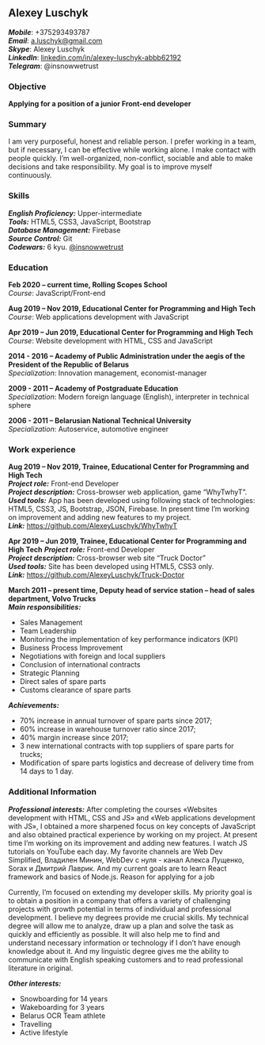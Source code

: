 ## Alexey Luschyk
	
**_Mobile_**:  +375293493787  
**_Email_**: a.luschyk@gmail.com  
**_Skype_**: Alexey Luschyk  
**_LinkedIn_**: [linkedin.com/in/alexey-luschyk-abbb62192](linkedin.com/in/alexey-luschyk-abbb62192)  
**_Telegram_**: @insnowwetrust	

### Objective

**Applying for a position of a junior Front-end developer**

### Summary
	
I am very purposeful, honest and reliable person. I prefer working in a team, but if necessary, I can be effective while working alone. I make contact with people quickly. I’m well-organized, non-conflict, sociable and able to make decisions and take responsibility. My goal is to improve myself continuously.

### Skills

**_English Proficiency:_** Upper-intermediate  
**_Tools:_** HTML5, CSS3, JavaScript, Bootstrap  
**_Database Management:_** Firebase  
**_Source Control:_** Git  
**_Codewars:_** 6 kyu. [@insnowwetrust](https://www.codewars.com/users/insnowwetrust)
      
### Education

**Feb 2020 – current time, Rolling Scopes School**  
_Course_: JavaScript/Front-end

**Aug 2019 – Nov 2019, Educational Center for Programming and High Tech**  
_Course_: Web applications development with JavaScript

**Apr 2019 – Jun 2019, Educational Center for Programming and High Tech**  
_Course_: Website development with HTML, CSS and JavaScript

**2014 - 2016 – Academy of Public Administration under the aegis of the President of the Republic of Belarus**  
_Specialization_: Innovation management, economist-manager

**2009 - 2011 – Academy of Postgraduate Education**  
_Specialization_: Modern foreign language (English), interpreter in technical sphere

**2006 - 2011 – Belarusian National Technical University**  
_Specialization_: Autoservice, automotive engineer

### Work experience

**Aug 2019 – Nov 2019, Trainee, Educational Center for Programming and High Tech**  
**_Project role:_** Front-end Developer  
**_Project description:_** Cross-browser web application, game “WhyTwhyT”.  
**_Used tools:_** App has been developed using following stack of technologies:
HTML5, CSS3, JS, Bootstrap, JSON, Firebase. In present time I’m working on improvement and adding new features to my project.  
**_Link:_** https://github.com/AlexeyLuschyk/WhyTwhyT

**Apr 2019 – Jun 2019, Trainee, Educational Center for Programming and High Tech**
**_Project role:_** Front-end Developer  
**_Project description:_** Cross-browser web site “Truck Doctor”  
**_Used tools:_** Site has been developed using HTML5, CSS3 only.  
**_Link:_** https://github.com/AlexeyLuschyk/Truck-Doctor


**March 2011 – present time, Deputy head of service station – head of sales department, Volvo Trucks**  
**_Main responsibilities:_**
*	Sales Management
*	Team Leadership
*	Monitoring the implementation of key performance indicators (KPI)
*	Business Process Improvement
*	Negotiations with foreign and local suppliers
*	Conclusion of international contracts
*	Strategic Planning
*	Direct sales of spare parts
*	Customs clearance of spare parts

**_Achievements:_**
*	70% increase in annual turnover of spare parts since 2017;
*	60% increase in warehouse turnover ratio since 2017;
*	40% margin increase since 2017;
*	3 new international contracts with top suppliers of spare parts for trucks;
*	Modification of spare parts logistics and decrease of delivery time from 14 days to 1 day.
 
### Additional Information

**_Professional interests:_**
After completing the courses «Websites development with HTML, CSS and JS» and «Web applications development with JS», I obtained a more sharpened focus on key concepts of JavaScript and also obtained practical experience by working on my project. At present time I’m working on its improvement and adding new features.
I watch JS tutorials on YouTube each day. My favorite channels are Web Dev Simplified, Владилен Минин, WebDev с нуля - канал Алекса Лущенко, Sorax и Дмитрий Лаврик. And my current goals are to learn React framework and basics of Node.js.
Reason for applying for a job
    
Currently, I’m focused on extending my developer skills. My priority goal is to obtain a position in a company that offers a variety of challenging projects with growth potential in terms of individual and professional development.
I believe my degrees provide me crucial skills. My technical degree will allow me to analyze, draw up a plan and solve the task as quickly and efficiently as possible. It will also help me to find and understand necessary information or technology if I don’t have enough knowledge about it. And my linguistic degree gives me the ability to communicate with English speaking customers and to read professional literature in original. 

**_Other interests:_**
* Snowboarding for 14 years
* Wakeboarding for 3 years
* Belarus OCR Team athlete
* Travelling
* Active lifestyle
